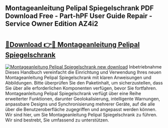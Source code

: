 ## Montageanleitung Pelipal Spiegelschrank PDF Download Free - Part-hPF User Guide Repair - Service Owner Edition AZ4i2

# <h2><a href="http://df7dw46.blite.top/?on=Montageanleitung+Pelipal+Spiegelschrank">🔗Download 👉🔴 Montageanleitung Pelipal Spiegelschrank</a></h2>

[![Montageanleitung Pelipal Spiegelschrank new download](https://i.imgur.com/lujVjoI.png)](http://df7dw46.blite.top/?on=Montageanleitung+Pelipal+Spiegelschrank)
Inbetriebnahme Dieses Handbuch vereinfacht die Einrichtung und Verwendung Ihres neuen Montageanleitung Pelipal Spiegelschrank mit klaren Anweisungen und Abbildungen. Bitte überprüfen Sie den Paketinhalt, um sicherzustellen, dass Sie über alle erforderlichen Komponenten verfügen, bevor Sie fortfahren. Montageanleitung Pelipal Spiegelschrank verfügt über eine Reihe erweiterter Funktionen, darunter Geolokalisierung, intelligente Warnungen, anpassbare Designs und Synchronisierung mehrerer Geräte, auf die alle über die Benutzeroberfläche zugegriffen und angepasst werden können. Wir sind hier, um Sie Montageanleitung Pelipal Spiegelschrank zu führen. Wir sind bestrebt, Sie umfassend zu unterstützen.

